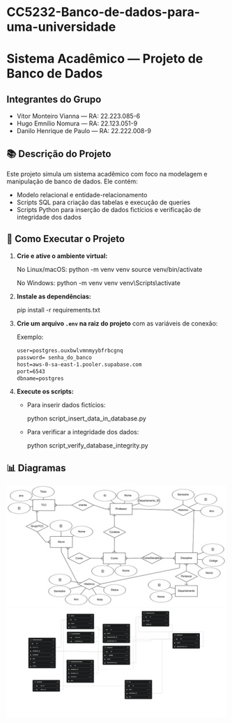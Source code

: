 # CC5232-Banco-de-dados-para-uma-universidade


# Sistema Acadêmico — Projeto de Banco de Dados

## Integrantes do Grupo

- Vitor Monteiro Vianna — RA: 22.223.085-6 
- Hugo Emnílio Nomura — RA: 22.123.051-9
- Danilo Henrique de Paulo — RA: 22.222.008-9

## 📚 Descrição do Projeto

Este projeto simula um sistema acadêmico com foco na modelagem e manipulação de banco de dados. Ele contém:

- Modelo relacional e entidade-relacionamento
- Scripts SQL para criação das tabelas e execução de queries
- Scripts Python para inserção de dados fictícios e verificação de integridade dos dados

## 🚀 Como Executar o Projeto


1. **Crie e ative o ambiente virtual:**

   No Linux/macOS:
   python -m venv venv
   source venv/bin/activate

   No Windows:
   python -m venv venv
   venv\Scripts\activate

2. **Instale as dependências:**

   pip install -r requirements.txt

3. **Crie um arquivo `.env` na raiz do projeto** com as variáveis de conexão:

   Exemplo:
    ```
    user=postgres.ouxbwlvmnmyybfrbcgnq 
    password= senha_do_banco
    host=aws-0-sa-east-1.pooler.supabase.com
    port=6543
    dbname=postgres
    ```
4. **Execute os scripts:**

   - Para inserir dados fictícios:

     python script_insert_data_in_database.py

   - Para verificar a integridade dos dados:

     python script_verify_database_integrity.py

## 📊 Diagramas

![alt text](imagens/MER.png)
![alt text](imagens/supabase-schema-ouxbwlvmnmyybfrbcgnq.png)
